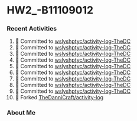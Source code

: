 # HW2_-B11109012

### Recent Activities
<!--START_SECTION:activity-->
1. 📝 Committed to [wslyshptyc/activity-log-TheDC](https://github.com/wslyshptyc/activity-log-TheDC/commit/d133d76adf978492ddd2a94429df29d3e3be27e0)
2. 📝 Committed to [wslyshptyc/activity-log-TheDC](https://github.com/wslyshptyc/activity-log-TheDC/commit/76a635c209a926e04ef51b448889d260dea79596)
3. 📝 Committed to [wslyshptyc/activity-log-TheDC](https://github.com/wslyshptyc/activity-log-TheDC/commit/60f66a79b0185f5d2387913fec54ddc276ee2818)
4. 📝 Committed to [wslyshptyc/activity-log-TheDC](https://github.com/wslyshptyc/activity-log-TheDC/commit/568f8b7e17ba3b8d3c1c3c551aafb4d1e1136e56)
5. 📝 Committed to [wslyshptyc/activity-log-TheDC](https://github.com/wslyshptyc/activity-log-TheDC/commit/0e770fa964991e9eef7ae8558803ef89ba03878b)
6. 📝 Committed to [wslyshptyc/activity-log-TheDC](https://github.com/wslyshptyc/activity-log-TheDC/commit/bc194378c2d148daca192224a8539bd2c0cbf6d8)
7. 📝 Committed to [wslyshptyc/activity-log-TheDC](https://github.com/wslyshptyc/activity-log-TheDC/commit/0956fff256777c2b10a1140f485e7068a236fa67)
8. 📝 Committed to [wslyshptyc/activity-log-TheDC](https://github.com/wslyshptyc/activity-log-TheDC/commit/abd8ed630567dc6237aff55d13fbdabd0bc5d7b6)
9. 📝 Committed to [wslyshptyc/activity-log-TheDC](https://github.com/wslyshptyc/activity-log-TheDC/commit/268cc10ad48027f632de98272b9ce66a60131ac7)
10. 🍴 Forked [TheDanniCraft/activity-log](https://github.com/TheDanniCraft/activity-log)
<!--END_SECTION:activity-->

### About Me
<!--MYLINKS:START -->
<!--MYLINKS:END -->
